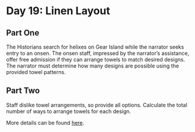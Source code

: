 # Day 19: Linen Layout

## Part One

The Historians search for helixes on Gear Island while the narrator seeks entry to an onsen. The onsen staff, impressed by the narrator’s assistance, offer free admission if they can arrange towels to match desired designs. The narrator must determine how many designs are possible using the provided towel patterns.

## Part Two

Staff dislike towel arrangements, so provide all options. Calculate the total number of ways to arrange towels for each design.

More details can be found [here](https://adventofcode.com/2024/day/19).
